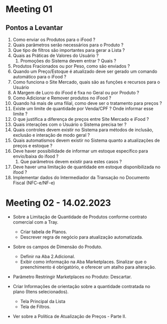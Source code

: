 # Meeting 01

## Pontos a Levantar

1. Como enviar os Produtos para o iFood ?
2. Quais parâmetros serão necessários para o Produto ?
3. Que tipo de filtros são importantes para gerar a Lista ?
4. Quais as Práticas de Valores do Usuário ?
   1. Promoções do Sistema devem entrar ? Quais ?
5. Produtos Fracionados ou por Peso, como são enviados ?
6. Quando um Preço/Estoque é atualizado deve ser gerado um comando automático para o iFood ?
7. Como funciona o Site Mercado, quais são as funções e recursos para o Usuário
8. A Margem de Lucro do iFood é fixa no Geral ou por Produto ?
9. Como Adicionar e Remover produtos no iFood ?
10. Quando há mais de uma filial, como deve ser o tratamento para preços ?
11. Existe um limite de quantidade por Venda/CPF ? Onde informar esse limite ?
12. O que justifica a diferença de preços entre Site Mercado e iFood ?
13. Quais interações com o Usuário o Sistema precisa ter ?
14. Quais controles devem existir no Sistema para métodos de inclusão, exclusão e interação de modo geral ?
15. Quais automatismos devem existir no Sistema quanto a atualizações de preços e estoque ?
16. Deve haver possibilidade de informar um estoque específico para envio/baixa do ifood ?
    1. Que parâmetros devem existir para estes casos ?
17. Deve haver uma limitação de quantidade em estoque disponibilizada no ifood ?
18. Implementar dados do Intermediador da Transação no Documento Fiscal (NFC-e/NF-e)


# Meeting 02 - 14.02.2023

- Sobre a Limitação de Quantidade de Produtos conforme contrato comercial com a Tray.
	- Criar tabela de Planos.
	- Descrever regra de negócio para atualização automatizada. 
- Sobre os campos de Dimensão do Produto.
	- Definir na Aba 2.Adicional.
	- Exibir como informação na Aba Marketplaces. Sinalizar que o preenchimento é obrigatório, e oferecer um atalho para alteração. 



- Parâmetro Restringir Marketplaces no Produto: Descartar.

- Criar Informações de orientação sobre a quantidade contratada no plano (Itens selecionados).
	- Tela Principal da Lista
	- Tela de Filtros.

- Ver sobre a Política de Atualização de Preços - Parte II.